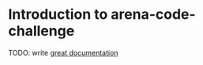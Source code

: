 # Introduction to arena-code-challenge

TODO: write [great documentation](http://jacobian.org/writing/what-to-write/)
